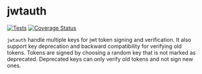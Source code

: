 # jwtauth
[![Tests](https://github.com/aria3ppp/jwtauth/actions/workflows/tests.yml/badge.svg)](https://github.com/aria3ppp/jwtauth/actions/workflows/tests.yml)
[![Coverage Status](https://coveralls.io/repos/github/aria3ppp/jwtauth/badge.svg?branch=master)](https://coveralls.io/github/aria3ppp/jwtauth?branch=master)

`jwtauth` handle multiple keys for jwt token signing and verification. 
It also support key deprecation and backward compatibility for verifying old tokens.
Tokens are signed by choosing a random key that is not marked as deprecated. Deprecated keys can only verify old tokens and not sign new ones.
